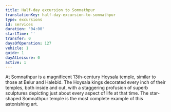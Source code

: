 ```yaml
---
title: Half-day excursion to Somnathpur
translationKey: half-day-excursion-to-somnathpur
type: excursions
id: services
duration: '04:00'
startTime: ''
transfer: 0
daysOfOperation: 127
vehicle: 1
guide: 1
dayAtLeisure: 0
active: 1
---
```

At Somnathpur is a magnificent 13th-century Hoysala temple, similar to those at Belur and Halebid. The Hoysala kings decorated every inch of  their temples, both inside and out, with a staggering profusion of superb sculptures depicting just about every aspect of life at that time. The star-shaped Somnathpur temple is the most complete example of this astonishing art.